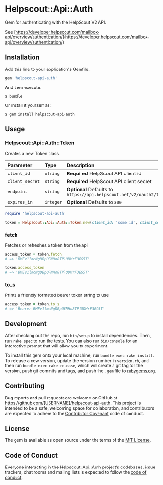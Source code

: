 # Helpscout::Api::Auth

Gem for authenticating with the HelpScout V2 API.

See [https://developer.helpscout.com/mailbox-api/overview/authentication/](https://developer.helpscout.com/mailbox-api/overview/authentication/)

## Installation

Add this line to your application's Gemfile:

```ruby
gem 'helpscout-api-auth'
```

And then execute:

    $ bundle

Or install it yourself as:

    $ gem install helpscout-api-auth

## Usage

### Helpscout::Api::Auth::Token

Creates a new Token class

| Parameter       | Type      | Description                                                          |
| :-------------- | :-------- | :------------------------------------------------------------------- |
| `client_id`     | `string`  | **Required** HelpScout API client id                                 |
| `client_secret` | `string`  | **Required** HelpScout API client secret                             |
| `endpoint`      | `string`  | **Optional** Defaults to `https://api.helpscout.net/v2/oauth2/token` |
| `expires_in`    | `integer` | **Optional** Defaults to `300`                                       |

```ruby
require 'helpscout-api-auth'

token = Helpscout::Api::Auth::Token.new(client_id: 'some id', client_secret: 'keep it secret')
```

### fetch

Fetches or refreshes a token from the api

```ruby
access_token = token.fetch
# => 'BMEv1lmcNgDBpOFNHo8TPlODMrF3BG5T'

token.access_token
# => 'BMEv1lmcNgDBpOFNHo8TPlODMrF3BG5T'
```

### to_s

Prints a friendly formated bearer token string to use

```ruby
access_token = token.to_s
# => 'Bearer BMEv1lmcNgDBpOFNHo8TPlODMrF3BG5T'
```

## Development

After checking out the repo, run `bin/setup` to install dependencies. Then, run `rake spec` to run the tests. You can also run `bin/console` for an interactive prompt that will allow you to experiment.

To install this gem onto your local machine, run `bundle exec rake install`. To release a new version, update the version number in `version.rb`, and then run `bundle exec rake release`, which will create a git tag for the version, push git commits and tags, and push the `.gem` file to [rubygems.org](https://rubygems.org).

## Contributing

Bug reports and pull requests are welcome on GitHub at https://github.com/[USERNAME]/helpscout-api-auth. This project is intended to be a safe, welcoming space for collaboration, and contributors are expected to adhere to the [Contributor Covenant](http://contributor-covenant.org) code of conduct.

## License

The gem is available as open source under the terms of the [MIT License](https://opensource.org/licenses/MIT).

## Code of Conduct

Everyone interacting in the Helpscout::Api::Auth project’s codebases, issue trackers, chat rooms and mailing lists is expected to follow the [code of conduct](https://github.com/[USERNAME]/helpscout-api-auth/blob/master/CODE_OF_CONDUCT.md).
